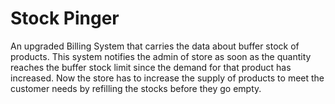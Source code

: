# Stock Pinger
An upgraded Billing System that carries the data about buffer stock of products. This system notifies the admin of store as soon as the quantity reaches the buffer stock limit since the demand for that product has increased. Now the store has to increase the supply of products to meet the customer needs by refilling the stocks before they go empty.
